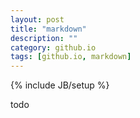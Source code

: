 ```yaml
---
layout: post
title: "markdown"
description: ""
category: github.io
tags: [github.io, markdown]
---
```

{% include JB/setup %}

todo
